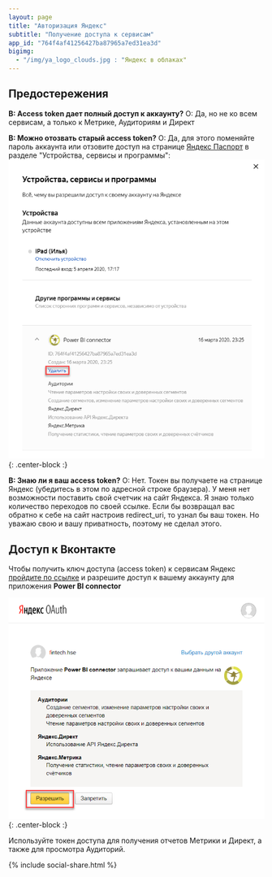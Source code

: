 ```yaml
---
layout: page
title: "Авторизация Яндекс"
subtitle: "Получение доступа к сервисам"
app_id: "764f4af41256427ba87965a7ed31ea3d"
bigimg:
  - "/img/ya_logo_clouds.jpg : "Яндекс в облаках"
---
```


## Предостережения

**В: Access token дает полный доступ к аккаунту?**
О: Да, но не ко всем сервисам, а только к Метрике, Аудиториям и Директ

**В: Можно отозвать старый access token?**
О: Да, для этого поменяйте пароль аккаунта или отзовите доступ на странице <a href="https://passport.yandex.ru/profile" title="Яндекс Паспорт откроется в новом окне" target="_blank">Яндекс Паспорт</a> в разделе "Устройства, сервисы и программы":
![Отзыв доступов Яндекс](https://github.com/meta110/meta110.github.io/blob/master/img/ya_reject_app.png?raw=true){: .center-block :}

**В: Знаю ли я ваш access token?**
О: Нет. Токен вы получаете на странице Яндекс (убедитесь в этом по адресной строке браузера). У меня нет возможности поставить свой счетчик на сайт Яндекса. Я знаю только количество переходов по своей ссылке. Если бы возвращал вас обратно к себе на сайт настроив redirect_uri, то узнал бы ваш токен. Но уважаю свою и вашу приватность, поэтому не сделал этого. 

## Доступ к Вконтакте

Чтобы получить ключ доступа (access token) к сервисам Яндекс <a href="https://oauth.yandex.ru/authorize?response_type=token&client_id={{ page.app_id }}" title="Страница авторизации Яндекс откроется в новом окне" target="_blank">пройдите по ссылке</a> и разрешите доступ к вашему аккаунту для приложения **Power BI connector**

![Предоставление доступов Яндекс](https://github.com/meta110/meta110.github.io/blob/master/img/ya_grant_access.png?raw=true){: .center-block :}

Используйте токен доступа для получения отчетов Метрики и Директ, а также для просмотра Аудиторий.

{% include social-share.html %}